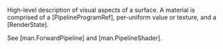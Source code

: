 High-level description of visual aspects of a surface. A material is comprised of a [PipelineProgramRef], per-uniform value or texture, and a [RenderState].

See [man.ForwardPipeline] and [man.PipelineShader].